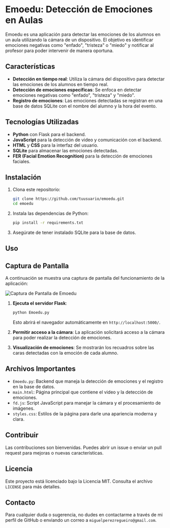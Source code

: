 # Emoedu: Detección de Emociones en Aulas

Emoedu es una aplicación para detectar las emociones de los alumnos en un aula utilizando la cámara de un dispositivo. El objetivo es identificar emociones negativas como "enfado", "tristeza" o "miedo" y notificar al profesor para poder intervenir de manera oportuna.

## Características

- **Detección en tiempo real**: Utiliza la cámara del dispositivo para detectar las emociones de los alumnos en tiempo real.
- **Detección de emociones específicas**: Se enfoca en detectar emociones negativas como "enfado", "tristeza" y "miedo".
- **Registro de emociones**: Las emociones detectadas se registran en una base de datos SQLite con el nombre del alumno y la hora del evento.

## Tecnologías Utilizadas

- **Python** con Flask para el backend.
- **JavaScript** para la detección de video y comunicación con el backend.
- **HTML** y **CSS** para la interfaz del usuario.
- **SQLite** para almacenar las emociones detectadas.
- **FER (Facial Emotion Recognition)** para la detección de emociones faciales.

## Instalación

1. Clona este repositorio:
   ```sh
   git clone https://github.com/tuusuario/emoedu.git
   cd emoedu
   ```

2. Instala las dependencias de Python:
   ```sh
   pip install -r requirements.txt
   ```

3. Asegúrate de tener instalado SQLite para la base de datos.

## Uso

## Captura de Pantalla

A continuación se muestra una captura de pantalla del funcionamiento de la aplicación:

![Captura de Pantalla de Emoedu](./images/captura.png)

1. **Ejecuta el servidor Flask**:
   ```sh
   python Emoedu.py
   ```

   Esto abrirá el navegador automáticamente en `http://localhost:5000/`.

2. **Permitir acceso a la cámara**: La aplicación solicitará acceso a la cámara para poder realizar la detección de emociones.

3. **Visualización de emociones**: Se mostrarán los recuadros sobre las caras detectadas con la emoción de cada alumno.

## Archivos Importantes

- `Emoedu.py`: Backend que maneja la detección de emociones y el registro en la base de datos.
- `main.html`: Página principal que contiene el video y la detección de emociones.
- `fd.js`: Script JavaScript para manejar la cámara y el procesamiento de imágenes.
- `styles.css`: Estilos de la página para darle una apariencia moderna y clara.

## Contribuir

Las contribuciones son bienvenidas. Puedes abrir un issue o enviar un pull request para mejoras o nuevas características.

## Licencia

Este proyecto está licenciado bajo la Licencia MIT. Consulta el archivo `LICENSE` para más detalles.

## Contacto

Para cualquier duda o sugerencia, no dudes en contactarme a través de mi perfil de GitHub o enviando un correo a `miguelperezregueiro@gmail.com`.

